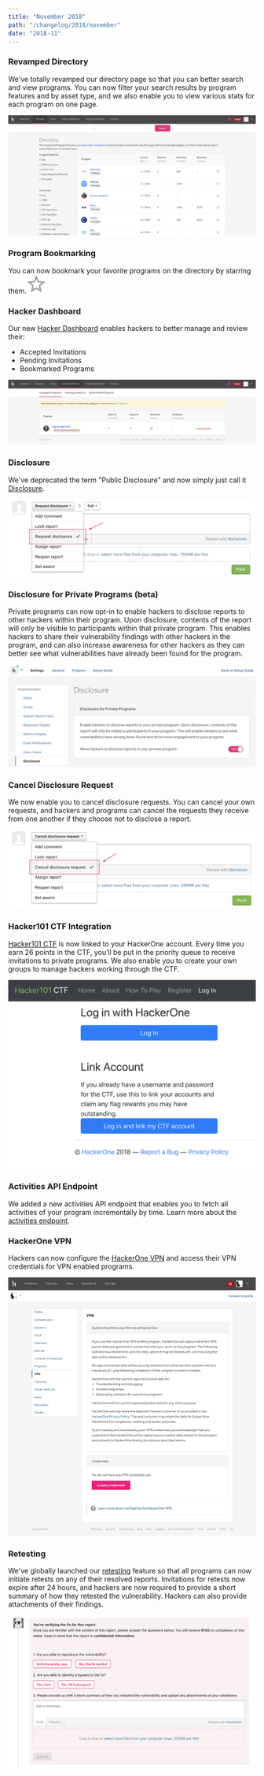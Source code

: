 ```yaml
---
title: "November 2018"
path: "/changelog/2018/november"
date: "2018-11"
---
```


### Revamped Directory
We've totally revamped our directory page so that you can better search and view programs. You can now filter your search results by program features and by asset type, and we also enable you to view various stats for each program on one page.

![new directory page](./images/nov_2018_better-directory.png)

### Program Bookmarking
You can now bookmark your favorite programs on the directory by starring them.![star](./images/nov_2018_bookmark_star.png)

### Hacker Dashboard
Our new [Hacker Dashboard](/hackers/hacker-dashboard.html) enables hackers to better manage and review their:
* Accepted Invitations
* Pending Invitations
* Bookmarked Programs

![Hacker Dashboard](./images/nov_2018_hacker-dashboard-2.png)

### Disclosure
We've deprecated the term "Public Disclosure" and now simply just call it
[Disclosure](/programs/disclosure.html).

![request disclosure](./images/nov_2018_disclosure.png)

### Disclosure for Private Programs (beta)
Private programs can now opt-in to enable hackers to disclose reports to other hackers within their program. Upon disclosure, contents of the report will only be visible to participants within that private program. This enables hackers to share their vulnerability findings with other hackers in the program, and can also increase awareness for other hackers as they can better see what vulnerabilities have already been found for the program.

![disclosure settings](./images/nov_2018_disclosure-settings.png)

### Cancel Disclosure Request
We now enable you to cancel disclosure requests. You can cancel your own requests, and hackers and programs can cancel the requests they receive from one another if they choose not to disclose a report.  

![cancel disclosure request](./images/nov_2018_cancel-disclosure.png)

### Hacker101 CTF Integration
[Hacker101 CTF](/hackers/hacker101.html) is now linked to your HackerOne account. Every time you earn 26 points in the CTF, you’ll be put in the priority queue to receive invitations to private programs. We also enable you to create your own groups to manage hackers working through the CTF.

![Hacker101 CTF Login Page](./images/nov_2018_hacker101_CTF.png)

### Activities API Endpoint
We added a new activities API endpoint that enables you to fetch all activities of your program incrementally by time. Learn more about the [activities endpoint](https://api.hackerone.com/docs/v1#/activities).

### HackerOne VPN
Hackers can now configure the [HackerOne VPN](/hackers/configure-the-hackerone-vpn.html) and access their VPN credentials for VPN enabled programs.

![VPN](./images/nov_2018_vpn.png)

### Retesting
We've globally launched our [retesting](/programs/retesting.html) feature so that all programs can now initiate retests on any of their resolved reports. Invitations for retests now expire after 24 hours, and hackers are now required to provide a short summary of how they retested the vulnerability. Hackers can also provide attachments of their findings.  

![Retesting](./images/nov_2018_retesting.png)
